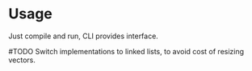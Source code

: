 # Usage
Just compile and run, CLI provides interface.

#TODO
Switch implementations to linked lists, to avoid cost of resizing vectors.

